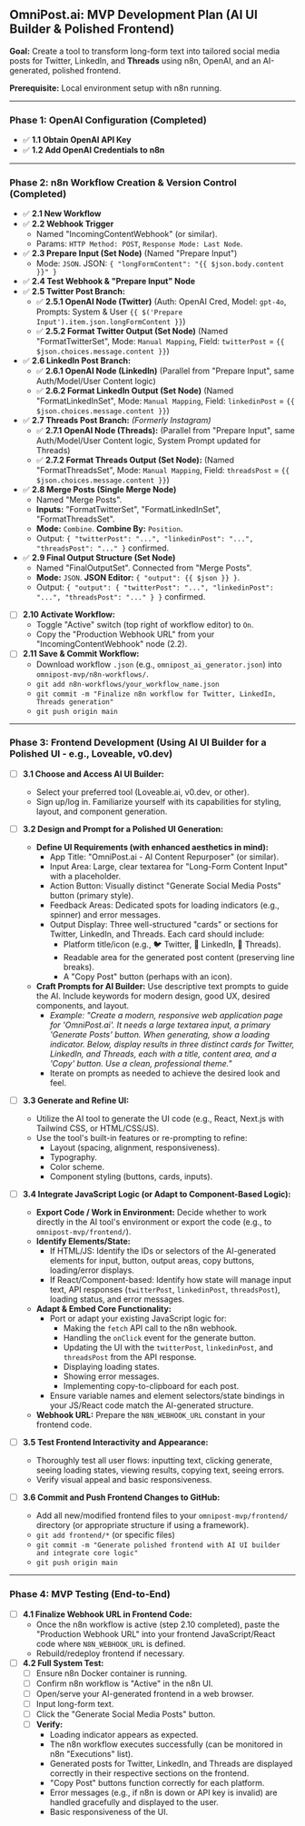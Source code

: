 ## **OmniPost.ai: MVP Development Plan (AI UI Builder & Polished Frontend)**

**Goal:** Create a tool to transform long-form text into tailored social media posts for Twitter, LinkedIn, and **Threads** using n8n, OpenAI, and an AI-generated, polished frontend.

**Prerequisite:** Local environment setup with n8n running.

---

### **Phase 1: OpenAI Configuration (Completed)**

*   ✅ **1.1 Obtain OpenAI API Key**
*   ✅ **1.2 Add OpenAI Credentials to n8n**

---

### **Phase 2: n8n Workflow Creation & Version Control (Completed)**

*   ✅ **2.1 New Workflow**
*   ✅ **2.2 Webhook Trigger**
    *   Named "IncomingContentWebhook" (or similar).
    *   Params: `HTTP Method: POST`, `Response Mode: Last Node`.
*   ✅ **2.3 Prepare Input (Set Node)** (Named "Prepare Input")
    *   Mode: `JSON`. JSON: `{ "longFormContent": "{{ $json.body.content }}" }`
*   ✅ **2.4 Test Webhook & "Prepare Input" Node**
*   ✅ **2.5 Twitter Post Branch:**
    *   ✅ **2.5.1 OpenAI Node (Twitter)** (Auth: OpenAI Cred, Model: `gpt-4o`, Prompts: System & User `{{ $('Prepare Input').item.json.longFormContent }}`)
    *   ✅ **2.5.2 Format Twitter Output (Set Node)** (Named "FormatTwitterSet", Mode: `Manual Mapping`, Field: `twitterPost` = `{{ $json.choices.message.content }}`)
*   ✅ **2.6 LinkedIn Post Branch:**
    *   ✅ **2.6.1 OpenAI Node (LinkedIn)** (Parallel from "Prepare Input", same Auth/Model/User Content logic)
    *   ✅ **2.6.2 Format LinkedIn Output (Set Node)** (Named "FormatLinkedInSet", Mode: `Manual Mapping`, Field: `linkedinPost` = `{{ $json.choices.message.content }}`)
*   ✅ **2.7 Threads Post Branch:** *(Formerly Instagram)*
    *   ✅ **2.7.1 OpenAI Node (Threads):** (Parallel from "Prepare Input", same Auth/Model/User Content logic, System Prompt updated for Threads)
    *   ✅ **2.7.2 Format Threads Output (Set Node):** (Named "FormatThreadsSet", Mode: `Manual Mapping`, Field: `threadsPost` = `{{ $json.choices.message.content }}`)
*   ✅ **2.8 Merge Posts (Single Merge Node)**
    *   Named "Merge Posts".
    *   **Inputs:** "FormatTwitterSet", "FormatLinkedInSet", "FormatThreadsSet".
    *   **Mode:** `Combine`. **Combine By:** `Position`.
    *   Output: `{ "twitterPost": "...", "linkedinPost": "...", "threadsPost": "..." }` confirmed.
*   ✅ **2.9 Final Output Structure (Set Node)**
    *   Named "FinalOutputSet". Connected from "Merge Posts".
    *   **Mode:** `JSON`. **JSON Editor:** `{ "output": {{ $json }} }`.
    *   Output: `{ "output": { "twitterPost": "...", "linkedinPost": "...", "threadsPost": "..." } }` confirmed.
*   [ ] **2.10 Activate Workflow:**
    *   Toggle "Active" switch (top right of workflow editor) to `On`.
    *   Copy the "Production Webhook URL" from your "IncomingContentWebhook" node (2.2).
*   [ ] **2.11 Save & Commit Workflow:**
    *   Download workflow `.json` (e.g., `omnipost_ai_generator.json`) into `omnipost-mvp/n8n-workflows/`.
    *   `git add n8n-workflows/your_workflow_name.json`
    *   `git commit -m "Finalize n8n workflow for Twitter, LinkedIn, Threads generation"`
    *   `git push origin main`

---

### **Phase 3: Frontend Development (Using AI UI Builder for a Polished UI - e.g., Loveable, v0.dev)**

*   [ ] **3.1 Choose and Access AI UI Builder:**
    *   Select your preferred tool (Loveable.ai, v0.dev, or other).
    *   Sign up/log in. Familiarize yourself with its capabilities for styling, layout, and component generation.

*   [ ] **3.2 Design and Prompt for a Polished UI Generation:**
    *   **Define UI Requirements (with enhanced aesthetics in mind):**
        *   App Title: "OmniPost.ai - AI Content Repurposer" (or similar).
        *   Input Area: Large, clear textarea for "Long-Form Content Input" with a placeholder.
        *   Action Button: Visually distinct "Generate Social Media Posts" button (primary style).
        *   Feedback Areas: Dedicated spots for loading indicators (e.g., spinner) and error messages.
        *   Output Display: Three well-structured "cards" or sections for Twitter, LinkedIn, and Threads. Each card should include:
            *   Platform title/icon (e.g., 🐦 Twitter, 🔗 LinkedIn, 🧵 Threads).
            *   Readable area for the generated post content (preserving line breaks).
            *   A "Copy Post" button (perhaps with an icon).
    *   **Craft Prompts for AI Builder:** Use descriptive text prompts to guide the AI. Include keywords for modern design, good UX, desired components, and layout.
        *   *Example: "Create a modern, responsive web application page for 'OmniPost.ai'. It needs a large textarea input, a primary 'Generate Posts' button. When generating, show a loading indicator. Below, display results in three distinct cards for Twitter, LinkedIn, and Threads, each with a title, content area, and a 'Copy' button. Use a clean, professional theme."*
        *   Iterate on prompts as needed to achieve the desired look and feel.

*   [ ] **3.3 Generate and Refine UI:**
    *   Utilize the AI tool to generate the UI code (e.g., React, Next.js with Tailwind CSS, or HTML/CSS/JS).
    *   Use the tool's built-in features or re-prompting to refine:
        *   Layout (spacing, alignment, responsiveness).
        *   Typography.
        *   Color scheme.
        *   Component styling (buttons, cards, inputs).

*   [ ] **3.4 Integrate JavaScript Logic (or Adapt to Component-Based Logic):**
    *   **Export Code / Work in Environment:** Decide whether to work directly in the AI tool's environment or export the code (e.g., to `omnipost-mvp/frontend/`).
    *   **Identify Elements/State:**
        *   If HTML/JS: Identify the IDs or selectors of the AI-generated elements for input, button, output areas, copy buttons, loading/error displays.
        *   If React/Component-based: Identify how state will manage input text, API responses (`twitterPost`, `linkedinPost`, `threadsPost`), loading status, and error messages.
    *   **Adapt & Embed Core Functionality:**
        *   Port or adapt your existing JavaScript logic for:
            *   Making the `fetch` API call to the n8n webhook.
            *   Handling the `onClick` event for the generate button.
            *   Updating the UI with the `twitterPost`, `linkedinPost`, and `threadsPost` from the API response.
            *   Displaying loading states.
            *   Showing error messages.
            *   Implementing copy-to-clipboard for each post.
        *   Ensure variable names and element selectors/state bindings in your JS/React code match the AI-generated structure.
    *   **Webhook URL:** Prepare the `N8N_WEBHOOK_URL` constant in your frontend code.

*   [ ] **3.5 Test Frontend Interactivity and Appearance:**
    *   Thoroughly test all user flows: inputting text, clicking generate, seeing loading states, viewing results, copying text, seeing errors.
    *   Verify visual appeal and basic responsiveness.

*   [ ] **3.6 Commit and Push Frontend Changes to GitHub:**
    *   Add all new/modified frontend files to your `omnipost-mvp/frontend/` directory (or appropriate structure if using a framework).
    *   `git add frontend/*` (or specific files)
    *   `git commit -m "Generate polished frontend with AI UI builder and integrate core logic"`
    *   `git push origin main`

---

### **Phase 4: MVP Testing (End-to-End)**

*   [ ] **4.1 Finalize Webhook URL in Frontend Code:**
    *   Once the n8n workflow is active (step 2.10 completed), paste the "Production Webhook URL" into your frontend JavaScript/React code where `N8N_WEBHOOK_URL` is defined.
    *   Rebuild/redeploy frontend if necessary.
*   [ ] **4.2 Full System Test:**
    *   [ ] Ensure n8n Docker container is running.
    *   [ ] Confirm n8n workflow is "Active" in the n8n UI.
    *   [ ] Open/serve your AI-generated frontend in a web browser.
    *   [ ] Input long-form text.
    *   [ ] Click the "Generate Social Media Posts" button.
    *   [ ] **Verify:**
        *   Loading indicator appears as expected.
        *   The n8n workflow executes successfully (can be monitored in n8n "Executions" list).
        *   Generated posts for Twitter, LinkedIn, and Threads are displayed correctly in their respective sections on the frontend.
        *   "Copy Post" buttons function correctly for each platform.
        *   Error messages (e.g., if n8n is down or API key is invalid) are handled gracefully and displayed to the user.
        *   Basic responsiveness of the UI.